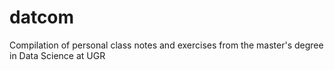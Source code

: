 # datcom
Compilation of personal class notes and exercises from the master's degree in Data Science at UGR
